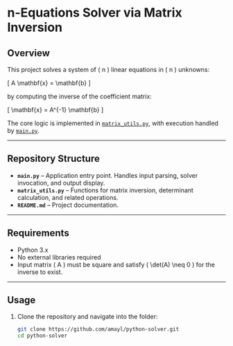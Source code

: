 # n-Equations Solver via Matrix Inversion

## Overview
This project solves a system of \( n \) linear equations in \( n \) unknowns:

\[
A \mathbf{x} = \mathbf{b}
\]

by computing the inverse of the coefficient matrix:

\[
\mathbf{x} = A^{-1} \mathbf{b}
\]

The core logic is implemented in [`matrix_utils.py`](matrix_utils.py), with execution handled by [`main.py`](main.py).

---

## Repository Structure
- **`main.py`** – Application entry point. Handles input parsing, solver invocation, and output display.
- **`matrix_utils.py`** – Functions for matrix inversion, determinant calculation, and related operations.
- **`README.md`** – Project documentation.

---

## Requirements
- Python 3.x
- No external libraries required
- Input matrix \( A \) must be square and satisfy \( \det(A) \neq 0 \) for the inverse to exist.

---

## Usage
1. Clone the repository and navigate into the folder:
   ```bash
   git clone https://github.com/amayl/python-solver.git
   cd python-solver

